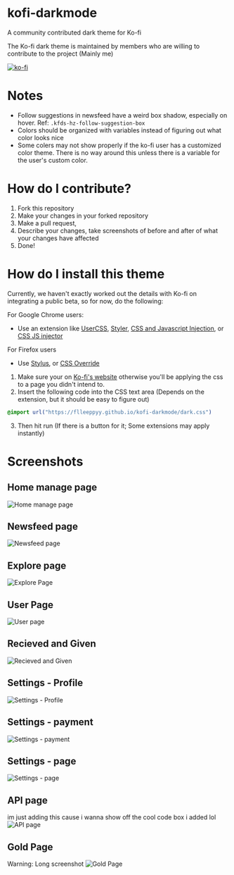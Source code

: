 # kofi-darkmode
A community contributed dark theme for Ko-fi

The Ko-fi dark theme is maintained by members who are willing to contribute to the project (Mainly me)

[![ko-fi](https://www.ko-fi.com/img/githubbutton_sm.svg)](https://ko-fi.com/flleeppyy)

# Notes
- Follow suggestions in newsfeed have a weird box shadow, especially on hover. Ref: `.kfds-hz-follow-suggestion-box`
- Colors should be organized with variables instead of figuring out what color looks nice
- Some colers may not show properly if the ko-fi user has a customized color theme. There is no way around this unless there is a variable for the user's custom color.

# How do I contribute?
1. Fork this repository
2. Make your changes in your forked repository
3. Make a pull request,
4. Describe your changes, take screenshots of before and after of what your changes have affected
5. Done!

# How do I install this theme
Currently, we haven't exactly worked out the details with Ko-fi on integrating a public beta, so for now, do the following:  

For Google Chrome users:
* Use an extension like [UserCSS](https://chrome.google.com/webstore/detail/user-css/okpjlejfhacmgjkmknjhadmkdbcldfcb), [Styler](https://chrome.google.com/webstore/detail/styler/bogdgcfoocbajfkjjolkmcdcnnellpkb/), [CSS and Javascript Injection](https://chrome.google.com/webstore/detail/css-and-javascript-inject/ckddknfdmcemedlmmebildepcmneakaa), or [CSS JS injector](https://chrome.google.com/webstore/detail/css-js-injector/gamgadbdliolbhjdcfjjpjfjhgfnckbp)  

For Firefox users
* Use [Stylus](https://addons.mozilla.org/firefox/addon/styl-us/), or [CSS Override](https://addons.mozilla.org/en-US/firefox/addon/css-override/?src=search)  

1. Make sure your on [Ko-fi's website](https://ko-fi.com) otherwise you'll be applying the css to a page you didn't intend to.
2. Insert the following code into the CSS text area (Depends on the extension, but it should be easy to figure out)

```css
@import url("https://flleeppyy.github.io/kofi-darkmode/dark.css")
```
3. Then hit run (If there is a button for it; Some extensions may apply instantly)

# Screenshots

## Home manage page
![Home manage page](https://raw.githubusercontent.com/flleeppyy/kofi-darkmode/master/screenshots/manage_page.png)

## Newsfeed page
![Newsfeed page](https://i.imgur.com/hSnMCur.gif)

## Explore page
![Explore Page](https://raw.githubusercontent.com/flleeppyy/kofi-darkmode/master/screenshots/explore.png)

## User Page
![User page](https://github.com/flleeppyy/kofi-darkmode/blob/master/screenshots/user_page.png?raw=true)

## Recieved and Given
![Recieved and Given](https://github.com/flleeppyy/kofi-darkmode/blob/master/screenshots/Recieved_and_given.png?raw=true)

## Settings - Profile
![Settings - Profile](https://github.com/flleeppyy/kofi-darkmode/blob/master/screenshots/settings_profile.png?raw=true)

## Settings - payment
![Settings - payment](https://github.com/flleeppyy/kofi-darkmode/blob/master/screenshots/settings_payment.png?raw=true)

## Settings - page
![Settings - page](https://github.com/flleeppyy/kofi-darkmode/blob/master/screenshots/settings_page.png?raw=true)

## API page
im just adding this cause i wanna show off the cool code box i added lol
![API page](https://github.com/flleeppyy/kofi-darkmode/blob/master/screenshots/API.png?raw=true)

## Gold Page
Warning: Long screenshot
![Gold Page](https://github.com/flleeppyy/kofi-darkmode/blob/master/screenshots/gold_page.png?raw=true)


